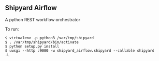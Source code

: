 ## Shipyard Airflow ##

A python REST workflow orchestrator

To run:

```
$ virtualenv -p python3 /var/tmp/shipyard
$ . /var/tmp/shipyard/bin/activate
$ python setup.py install
$ uwsgi --http :9000 -w shipyard_airflow.shipyard --callable shipyard -L
```
